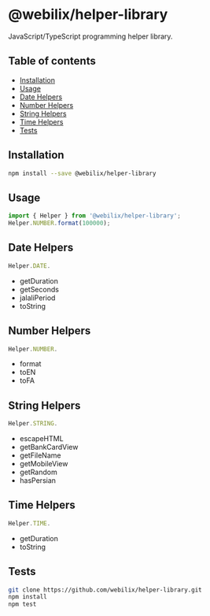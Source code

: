 # @webilix/helper-library

JavaScript/TypeScript programming helper library.

## Table of contents

-   [Installation](#installation)
-   [Usage](#usage-typescript)
-   [Date Helpers](#date-validators)
-   [Number Helpers](#number-validators)
-   [String Helpers](#string-validators)
-   [Time Helpers](#time-validators)
-   [Tests](#tests)

## Installation

```bash
npm install --save @webilix/helper-library
```

## Usage

```typescript
import { Helper } from '@webilix/helper-library';
Helper.NUMBER.format(100000);
```

## Date Helpers

```javascript
Helper.DATE.
```

-   getDuration
-   getSeconds
-   jalaliPeriod
-   toString

## Number Helpers

```javascript
Helper.NUMBER.
```

-   format
-   toEN
-   toFA

## String Helpers

```javascript
Helper.STRING.
```

-   escapeHTML
-   getBankCardView
-   getFileName
-   getMobileView
-   getRandom
-   hasPersian

## Time Helpers

```javascript
Helper.TIME.
```

-   getDuration
-   toString

## Tests

```bash
git clone https://github.com/webilix/helper-library.git
npm install
npm test
```

